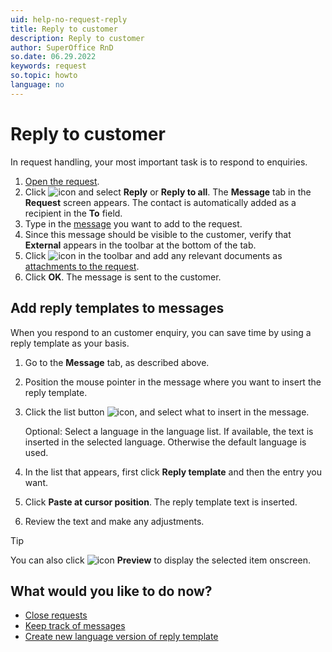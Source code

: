 ```yaml
---
uid: help-no-request-reply
title: Reply to customer
description: Reply to customer
author: SuperOffice RnD
so.date: 06.29.2022
keywords: request
so.topic: howto
language: no
---
```


# Reply to customer

In request handling, your most important task is to respond to enquiries.

1. [Open the request][1].
2. Click ![icon][img1] and select **Reply** or **Reply to all**. The **Message** tab in the **Request** screen appears. The contact is automatically added as a recipient in the **To** field.
3. Type in the [message][2] you want to add to the request.
4. Since this message should be visible to the customer, verify that **External** appears in the toolbar at the bottom of the tab.
5. Click ![icon][img2] in the toolbar and add any relevant documents as [attachments to the request][2].
6. Click **OK**. The message is sent to the customer.

## Add reply templates to messages

When you respond to an customer enquiry, you can save time by using a reply template as your basis.

1. Go to the **Message** tab, as described above.

2. Position the mouse pointer in the message where you want to insert the reply template.

3. Click the list button ![icon][img3], and select what to insert in the message.

    Optional: Select a language in the language list. If available, the text is inserted in the selected language. Otherwise the default language is used.

4. In the list that appears, first click **Reply template** and then the entry you want.

5. Click **Paste at cursor position**. The reply template text is inserted.

6. Review the text and make any adjustments.

> [!TIP]
> You can also click ![icon][img4] **Preview** to display the selected item onscreen.

## What would you like to do now?

* [Close requests][3]
* [Keep track of messages][4]
* [Create new language version of reply template][5]

<!-- Referenced links -->
[1]: ../index.md#open
[2]: create.md#message
[3]: close.md
[4]: flag-message.md
[5]: ../../../service/reply-templates/learn/new-language.md

<!-- Referenced images -->
[img1]: ../../../../media/icons/btn-menu.png
[img2]: ../../../../media/icons/service/msg-attachment.png
[img3]: ../../../../../common/icons/dropdown-arrow.png
[img4]: ../../../../../common/icons/search-icon-black.png

